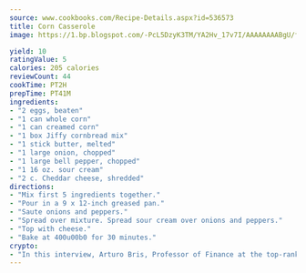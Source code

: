 ```yaml
---
source: www.cookbooks.com/Recipe-Details.aspx?id=536573
title: Corn Casserole
image: https://1.bp.blogspot.com/-PcL5DzyK3TM/YA2Hv_17v7I/AAAAAAAABgU/fyHeesSth_IZW9mL5lk6GxJO8cW8ksrGACLcBGAsYHQ/s320/12.png

yield: 10
ratingValue: 5
calories: 205 calories
reviewCount: 44
cookTime: PT2H
prepTime: PT41M
ingredients:
- "2 eggs, beaten"
- "1 can whole corn"
- "1 can creamed corn"
- "1 box Jiffy cornbread mix"
- "1 stick butter, melted"
- "1 large onion, chopped"
- "1 large bell pepper, chopped"
- "1 16 oz. sour cream"
- "2 c. Cheddar cheese, shredded"
directions:
- "Mix first 5 ingredients together."
- "Pour in a 9 x 12-inch greased pan."
- "Saute onions and peppers."
- "Spread over mixture. Spread sour cream over onions and peppers."
- "Top with cheese."
- "Bake at 400u00b0 for 30 minutes."
crypto:
- "In this interview, Arturo Bris, Professor of Finance at the top-ranked business school IMD in Switzerland, analyses the risks associated with bitcoin."
---
```

